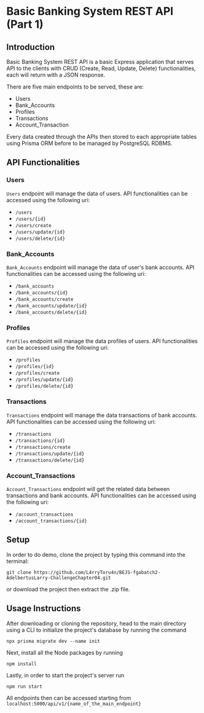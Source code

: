 # Basic Banking System REST API (Part 1)
## Introduction

Basic Banking System REST API is a basic Express application that serves API to the clients with CRUD (Create, Read, Update, Delete) functionalities, each will return with a JSON response. 

There are five main endpoints to be served, these are:
- Users
- Bank_Accounts
- Profiles
- Transactions
- Account_Transaction

Every data created through the APIs then stored to each appropriate tables using Prisma ORM before to be managed by PostgreSQL RDBMS.

## API Functionalities
### Users
`Users` endpoint will manage the data of users. API functionalities can be accessed using the following uri:
- `/users`
- `/users/{id}`
- `/users/create`
- `/users/update/{id}`
- `/users/delete/{id}`

### Bank_Accounts
`Bank_Accounts` endpoint will manage the data of user's bank accounts. API functionalities can be accessed using the following uri:
- `/bank_accounts`
- `/bank_accounts/{id}`
- `/bank_accounts/create`
- `/bank_accounts/update/{id}`
- `/bank_accounts/delete/{id}`

### Profiles
`Profiles` endpoint will manage the data profiles of users. API functionalities can be accessed using the following uri:
- `/profiles`
- `/profiles/{id}`
- `/profiles/create`
- `/profiles/update/{id}`
- `/profiles/delete/{id}`

### Transactions
`Transactions` endpoint will manage the data transactions of bank accounts. API functionalities can be accessed using the following uri:
- `/transactions`
- `/transactions/{id}`
- `/transactions/create`
- `/transactions/update/{id}`
- `/transactions/delete/{id}`

### Account_Transactions
`Account_Transactions` endpoint will get the related data between transactions and bank accounts. API functionalities can be accessed using the following uri:
- `/account_transactions`
- `/account_transactions/{id}`

## Setup
In order to do demo, clone the project by typing this command into the terminal: 
```
git clone https://github.com/L4rryToru4n/BEJS-fgabatch2-AdelbertusLarry-ChallengeChapter04.git
```
or download the project then extract the .zip file.

## Usage Instructions
After downloading or cloning the repository, head to the main directory using a CLI to initialize the project's database by running the command
```
npx prisma migrate dev --name init
```
Next, install all the Node packages by running
```
npm install
```
Lastly, in order to start the project's server run
```
npm run start
```
All endpoints then can be accessed starting from
`localhost:5000/api/v1/{name_of_the_main_endpoint}`
